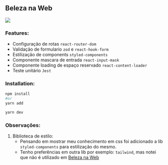 ## Beleza na Web

![](https://res.cloudinary.com/beleza-na-web/image/upload/f_svg,fl_progressive,q_auto:eco/v1/blz/assets-store/0.0.420/images/store/1/logo.svg)

### Features:
- Configuração de rotas `react-router-dom`
- Validação de formulario `zod` e `react-hook-form`
- Estilização de components `styled-components`
- Componente mascara de entrada `react-input-mask`
- Componente loading de espaço reservado `react-content-loader`
- Teste unitário `Jest`

### Installation:

```sh
npm install
#or
yarn add
```

```sh
yarn dev
```

### Observações: 

1. Biblioteca de estilo:
    - Pensando em mostrar meu conhecimento em css foi adicionado a lib `styled-components` para estilização do mesmo.
    - Tenho preferências em outra lib por exemplo: `tailwind`, mas notei que não é utilizado em [Beleza na Web](https://belezanaweb.com.br)

